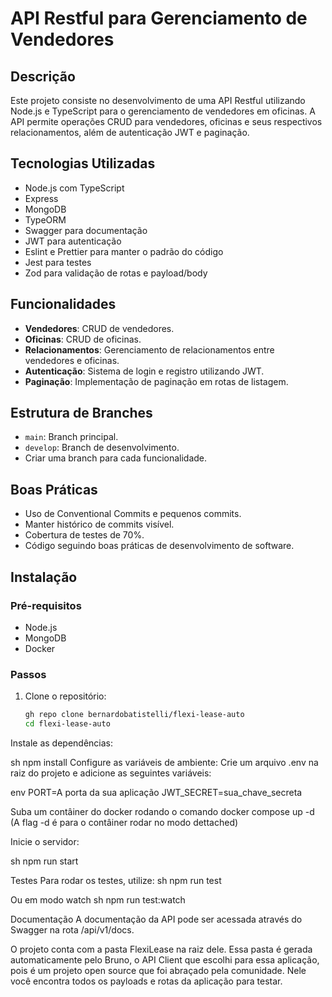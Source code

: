 # API Restful para Gerenciamento de Vendedores

## Descrição
Este projeto consiste no desenvolvimento de uma API Restful utilizando Node.js e TypeScript para o gerenciamento de vendedores em oficinas. A API permite operações CRUD para vendedores, oficinas e seus respectivos relacionamentos, além de autenticação JWT e paginação.

## Tecnologias Utilizadas
- Node.js com TypeScript
- Express
- MongoDB
- TypeORM
- Swagger para documentação
- JWT para autenticação
- Eslint e Prettier para manter o padrão do código
- Jest para testes
- Zod para validação de rotas e payload/body

## Funcionalidades
- **Vendedores**: CRUD de vendedores.
- **Oficinas**: CRUD de oficinas.
- **Relacionamentos**: Gerenciamento de relacionamentos entre vendedores e oficinas.
- **Autenticação**: Sistema de login e registro utilizando JWT.
- **Paginação**: Implementação de paginação em rotas de listagem.

## Estrutura de Branches
- `main`: Branch principal.
- `develop`: Branch de desenvolvimento.
- Criar uma branch para cada funcionalidade.

## Boas Práticas
- Uso de Conventional Commits e pequenos commits.
- Manter histórico de commits visível.
- Cobertura de testes de 70%.
- Código seguindo boas práticas de desenvolvimento de software.

## Instalação

### Pré-requisitos
- Node.js
- MongoDB
- Docker

### Passos
1. Clone o repositório:
   ```sh
   gh repo clone bernardobatistelli/flexi-lease-auto
   cd flexi-lease-auto
Instale as dependências:

sh
npm install
Configure as variáveis de ambiente:
Crie um arquivo .env na raiz do projeto e adicione as seguintes variáveis:

env
PORT=A porta da sua aplicação
JWT_SECRET=sua_chave_secreta

Suba um contâiner do docker rodando o comando docker compose up -d 
(A flag -d é para o contâiner rodar no modo dettached)

Inicie o servidor:

sh
npm run start

Testes
Para rodar os testes, utilize:
sh
npm run test

Ou em modo watch
sh 
npm run test:watch

Documentação
A documentação da API pode ser acessada através do Swagger na rota /api/v1/docs.

O projeto conta com a pasta FlexiLease na raiz dele. Essa pasta é gerada automaticamente pelo Bruno, 
o API Client que escolhi para essa aplicação, pois é 
um projeto open source que foi abraçado pela comunidade. Nele você encontra todos os payloads e rotas da aplicação para testar.